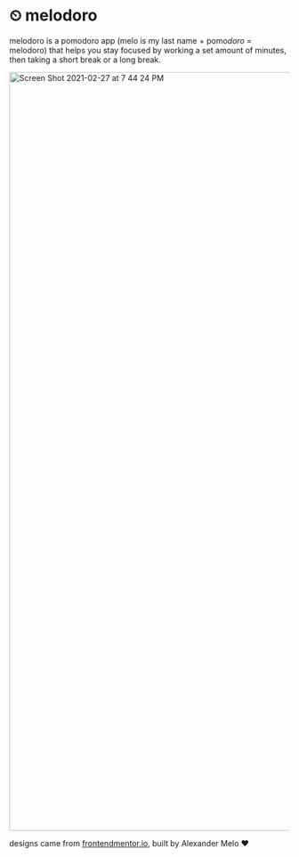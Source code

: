 # ⏲ melodoro 

melodoro is a pomodoro app (melo is my last name + pomo*doro* = melodoro) that helps you stay focused by working a set amount of minutes, then taking a short break or a long break. 

<img width="1364" alt="Screen Shot 2021-02-27 at 7 44 24 PM" src="https://user-images.githubusercontent.com/12755042/109404445-35096300-7934-11eb-9e71-cc98498a6723.png">

designs came from [frontendmentor.io](https://www.frontendmentor.io/challenges/pomodoro-app-KBFnycJ6G), built by Alexander Melo ❤️
